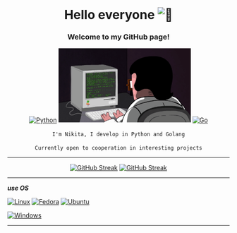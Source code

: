 <div id="header" align="right">
<img src="https://komarev.com/ghpvc/?username=bbt-t&style=flat-square&color=blue" alt=""/>
</div>

<div id="header" align="center">
    
<h1 align="center">Hello everyone <img src="https://github-production-user-asset-6210df.s3.amazonaws.com/24524555/238178097-766d336d-b87d-44ba-807c-c51de2bc6b4d.gif" width="28px" alt="👋"></h1>
  
  
### Welcome to my GitHub page!
  
[![Python](https://img.shields.io/badge/python-black?style=for-the-badge&logo=python)](https://github.com/bbt-t?tab=repositories&q=&type=&language=python&sort=)  <img src="https://github.com/bbt-t/bbt-t/blob/main/logo.gif" width="300"/> [![Go](https://img.shields.io/badge/golang-black?style=for-the-badge&logo=go)](https://github.com/bbt-t?tab=repositories&q=&type=&language=go&sort=)
</div>

<div id="header" align="center">
  
  `I'm Nikita, I develop in Python and Golang`
  
  `Currently open to cooperation in interesting projects`
  
***  
  
[![GitHub Streak](https://github-readme-streak-stats.herokuapp.com?user=bbt-t&theme=navy-gear)](https://git.io/streak-stats)
[![GitHub Streak](http://github-profile-summary-cards.vercel.app/api/cards/profile-details?username=bbt-t&theme=transparent)](https://git.io/streak-stats)
  
</div>


***
  
***use OS***

[![Linux](https://img.shields.io/badge/linux-black?style=for-the-badge&logo=Linux)](https://github.com/wervlad)  [![Fedora](https://img.shields.io/badge/Fedora-black?style=for-the-badge&logo=Fedora)](https://github.com/wervlad) [![Ubuntu](https://img.shields.io/badge/Ubuntu-black?style=for-the-badge&logo=Ubuntu)](https://github.com/wervlad)

[![Windows](https://img.shields.io/badge/Windows-black?style=for-the-badge&logo=Windows)](https://github.com/wervlad)

***


<!--
**bbt-t/bbt-t** is a ✨ _special_ ✨ repository because its `README.md` (this file) appears on your GitHub profile.

Here are some ideas to get you started:

- 🔭 I’m currently working on ...
- 🌱 I’m currently learning ...
- 👯 I’m looking to collaborate on ...
- 🤔 I’m looking for help with ...
- 💬 Ask me about ...
- 📫 How to reach me: ...
- 😄 Pronouns: ...
- ⚡ Fun fact: ...
-->
